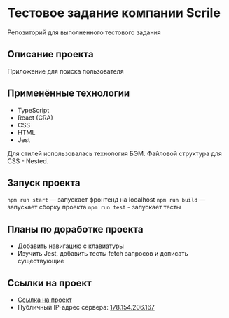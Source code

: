 # Тестовое задание компании Scrile
Репозиторий для выполненного тестового задания

## Описание проекта
Приложение для поиска пользователя

## Применённые технологии

- TypeScript
- React (CRA)
- CSS
- HTML
- Jest

Для стилей использовалась технология БЭМ. Файловой структура для CSS - Nested.

## Запуск проекта

`npm run start` — запускает фронтенд на localhost
`npm run build` — запускает сборку проекта
`npm run test` - запускает тесты

## Планы по доработке проекта

- Добавить навигацию с клавиатуры
- Изучить Jest, добавить тесты fetch запросов и дописать существующие

## Ссылки на проект

- [Ссылка на проект](https://scrile.aryamnov.ru/)
- Публичный IP-адрес сервера: [178.154.206.167](http://178.154.206.167/) 
